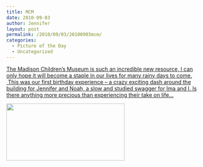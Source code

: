 ```yaml
---
title: MCM
date: 2010-09-03
author: Jennifer
layout: post
permalink: /2010/09/03/20100903mcm/
categories:
  - Picture of the Day
  - Uncategorized
---
```

[The Madison Children&#8217;s Museum is such an incredible new resource, I can only hope it will become a staple in our lives for many rainy days to come.  This was our first birthday experience &#8211; a crazy exciting dash around the building for Jennifer and Noah, a slow and studied swagger for Ima and I. Is there anything more precious than experiencing their take on life&#8230;](http://www.flickr.com/photos/jenniferandJennifers_photos/sets/72157624731063449/)

[<img title="IMG_0032" height="150" alt="" width="310" class="alignnone size-thumbnail wp-image-863" src="http://static.squarespace.com/static/50db6bb3e4b015296cd43789/50dfa5b1e4b0dc6320e0b5ea/50dfa5b3e4b0dc6320e0b7d1/1283539302000/?format=original" />](http://www.flickr.com/photos/jenniferandJennifers_photos/sets/72157624731063449/)
